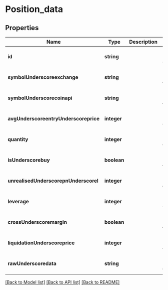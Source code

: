 # Position_data

## Properties
Name | Type | Description | Notes
------------ | ------------- | ------------- | -------------
**id** | **string** |  | [optional] [default to null]
**symbolUnderscoreexchange** | **string** |  | [optional] [default to null]
**symbolUnderscorecoinapi** | **string** |  | [optional] [default to null]
**avgUnderscoreentryUnderscoreprice** | **integer** |  | [optional] [default to null]
**quantity** | **integer** |  | [optional] [default to null]
**isUnderscorebuy** | **boolean** |  | [optional] [default to null]
**unrealisedUnderscorepnUnderscorel** | **integer** |  | [optional] [default to null]
**leverage** | **integer** |  | [optional] [default to null]
**crossUnderscoremargin** | **boolean** |  | [optional] [default to null]
**liquidationUnderscoreprice** | **integer** |  | [optional] [default to null]
**rawUnderscoredata** | **string** |  | [optional] [default to null]

[[Back to Model list]](../README.md#documentation-for-models) [[Back to API list]](../README.md#documentation-for-api-endpoints) [[Back to README]](../README.md)


